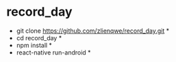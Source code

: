 # record_day
* git clone https://github.com/zlienqwe/record_day.git *
* cd record_day *
* npm install *
* react-native run-android *
